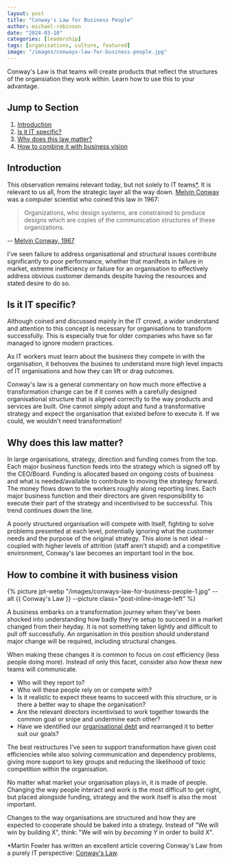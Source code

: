 ```yaml
---
layout: post
title: "Conway's Law for Business People"
author: michael-robinson
date: "2024-03-10"
categories: [leadership]
tags: [organisations, culture, featured]
image: "/images/conways-law-for-business-people.jpg"
---
```


Conway's Law is that teams will create products that reflect the structures of the organsiation they work within. Learn how to use this to your advantage.

## Jump to Section

1. [Introduction](#introduction)
2. [Is it IT specific?](#is-it-it-specific)
3. [Why does this law matter?](#why-does-this-law-matter)
4. [How to combine it with business vision](#how-to-combine-it-with-business-vision)

## Introduction

This observation remains relevant today, but not solely to IT teams[\*](#footnote). It is relevant to us all, from the strategic layer all the way down. [Melvin Conway](https://en.wikipedia.org/wiki/Melvin_Conway) was a computer scientist who coined this law in 1967:

> Organizations, who design systems, are constrained to produce designs which are copies of the communication structures of these organizations.

-- [Melvin Conway, 1967](https://www.melconway.com/Home/Committees_Paper.html)

I've seen failure to address organisational and structural issues contribute significantly to poor performance, whether that manifests in failure in market, extreme inefficiency or failure for an organisation to effectively address obvious customer demands despite having the resources and stated desire to do so.

## Is it IT specific?

Although coined and discussed mainly in the IT crowd, a wider understand and attention to this concept is necessary for organisations to transform successfully. This is especially true for older companies who have so far managed to ignore modern practices.

As IT workers must learn about the business they compete in with the organisation, it behooves the busines to understand more high level impacts of IT organisations and how they can lift or drag outcomes.

Conway's law is a general commentary on how much more effective a transformation change can be if it comes with a carefully designed organisational structure that is aligned correctly to the way products and services are built. One cannot simply adopt and fund a transformative strategy and expect the organisation that existed before to execute it. If we could, we wouldn't need transformation!

## Why does this law matter?

In large organisations, strategy, direction and funding comes from the top. Each major business function feeds into the strategy which is signed off by the CEO/Board. Funding is allocated based on ongoing costs of business and what is needed/available to contribute to moving the strategy forward. The money flows down to the workers roughly along reporting lines. Each major business function and their directors are given responsibility to execute their part of the strategy and incentivised to be successful. This trend continues down the line.

A poorly structured organisation will compete with itself, fighting to solve problems presented at each level, potentially ignoring what the customer needs and the purpose of the original strategy. This alone is not ideal - coupled with higher levels of attrition (staff aren't stupid) and a competitive environment, Conway's law becomes an important tool in the box.

## How to combine it with business vision

{% picture jpt-webp "/images/conways-law-for-business-people-1.jpg" --alt {{ Conway's Law }} --picture class="post-inline-image-left" %}

A business embarks on a transformation journey when they've been shocked into understanding how badly they're setup to succeed in a market changed from their heyday. It is not something taken lightly and difficult to pull off successfully. An organisation in this position should understand major change will be required, including structural changes.

When making these changes it is common to focus on cost efficiency (less people doing more). Instead of only this facet, consider also _how_ these new teams will communicate.

- Who will they report to?
- Who will these people rely on or compete with?
- Is it realistic to expect these teams to succeed with this structure, or is there a better way to shape the organisation?
- Are the relevant directors incentivised to work together towards the common goal or snipe and undermine each other?
- Have we identified our [organisational debt](/organisational-debt) and rearranged it to better suit our goals?

The best restructures I've seen to support transformation have given cost efficiencies while also solving communication and dependency problems, giving more support to key groups and reducing the likelihood of toxic competition within the organisation.

No matter what market your organisation plays in, it is made of people. Changing the way people interact and work is the most difficult to get right, but placed alongside funding, strategy and the work itself is also the most important.

Changes to the way organisations are structured and how they are expected to cooperate should be baked into a strategy. Instead of "We will win by building X", think: "We will win by _becoming Y_ in order to build X".

<span id="footnote">\*</span>Martin Fowler has written an excellent article covering Conway's Law from a purely IT perspective: [Conway's Law](https://martinfowler.com/bliki/ConwaysLaw.html).

